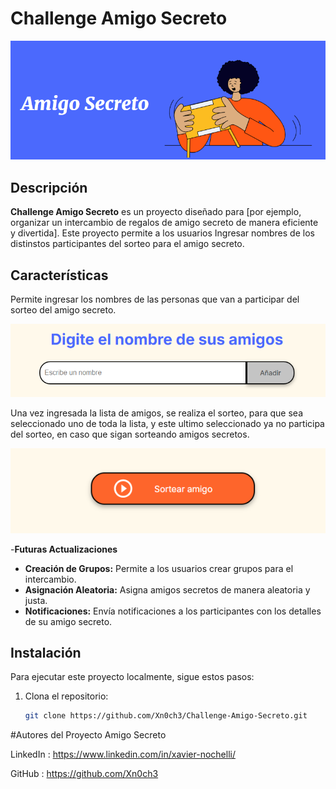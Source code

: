 # Challenge Amigo Secreto

![Amigo Secreto](/assets/image.png)

## Descripción

**Challenge Amigo Secreto** es un proyecto diseñado para [por ejemplo, organizar un intercambio de regalos de amigo secreto de manera eficiente y divertida]. Este proyecto permite a los usuarios Ingresar nombres de los distinstos participantes del sorteo para el amigo secreto.

## Características

Permite ingresar los nombres de las personas que van a participar del sorteo del amigo secreto.

![Ingresar Nombre de Amigos](/assets/image-1.png)

Una vez ingresada la lista de amigos, se realiza el sorteo, para que sea seleccionado uno de toda la lista, y este ultimo seleccionado ya no participa del sorteo, en caso que sigan sorteando amigos secretos.

![Sortear Amigo](/assets/image-2.png)

-**Futuras Actualizaciones**

- **Creación de Grupos:** Permite a los usuarios crear grupos para el intercambio.
- **Asignación Aleatoria:** Asigna amigos secretos de manera aleatoria y justa.
- **Notificaciones:** Envía notificaciones a los participantes con los detalles de su amigo secreto.


## Instalación

Para ejecutar este proyecto localmente, sigue estos pasos:

1. Clona el repositorio:
   ```bash
   git clone https://github.com/Xn0ch3/Challenge-Amigo-Secreto.git

#Autores del Proyecto Amigo Secreto

LinkedIn : https://www.linkedin.com/in/xavier-nochelli/

GitHub : https://github.com/Xn0ch3
